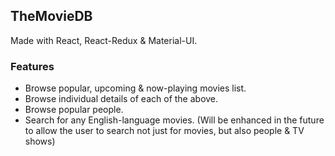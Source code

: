 ## TheMovieDB

Made with React, React-Redux & Material-UI.

### Features

- Browse popular, upcoming & now-playing movies list.
- Browse individual details of each of the above.
- Browse popular people.
- Search for any English-language movies. (Will be enhanced in the future to allow the user to search not just for movies, but also people & TV shows)
